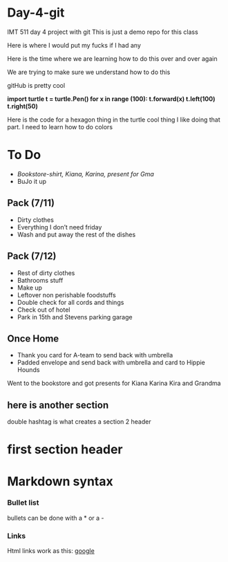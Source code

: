 # Day-4-git
IMT 511 day 4 project with git
This is just a demo repo for this class


Here is where I would put my fucks if I had any

Here is the time where we are learning how to do this over and over again


We are trying to make sure we understand how to do this

gitHub is pretty cool


**import turtle
t = turtle.Pen()
for x in range (100):
    t.forward(x)
    t.left(100)
    t.right(50)**
    
Here is the code for a hexagon thing in the turtle cool thing
I like doing that part. I need to learn how to do colors


# To Do

* _Bookstore-shirt, Kiana, Karina, present for Gma_
* BuJo it up
    
## Pack (7/11)

* Dirty clothes
* Everything I don’t need friday
* Wash and put away the rest of the dishes

## Pack (7/12)


* Rest of dirty clothes
* Bathrooms stuff
* Make up
* Leftover non perishable foodstuffs
* Double check for all cords and things
* Check out of hotel
* Park in 15th and Stevens parking garage
    
## Once Home
    
* Thank you card for A-team to send back with umbrella
* Padded envelope and send back with umbrella and card to Hippie Hounds
    
Went to the bookstore and got presents for Kiana Karina Kira and Grandma

## here is another section 

double hashtag is what creates a section 2 header

# first section header


# Markdown syntax
### Bullet list
bullets can be done with a * or a -

### Links
Html links work as this: [google](https://www.google.com)


